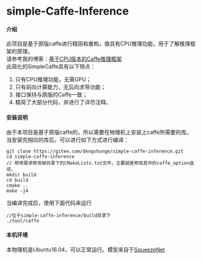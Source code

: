 # simple-Caffe-Inference

#### 介绍
此项目是基于原版caffe进行精简和重构，值具有CPU推理功能，用于了解推理框架的原理。  
请参考我的博客：[基于CPU版本的Caffe推理框架](https://www.cnblogs.com/dengshunge/p/13972872.html)  
此简化的SimpleCaffe具有以下特点：
1. 只有CPU推理功能，无需GPU；
2. 只有前向计算能力，无后向求导功能；
3. 接口保持与原版的Caffe一致；
4. 精简了大部分代码，并进行了详尽注释。

#### 安装说明
由于本项目是基于原版caffe的，所以需要在物理机上安装上caffe所需要的库。
当安装完相应的库后，可以进行如下方式进行编译：

```
git clone https://gitee.com/dengshunge/simple-caffe-inference.git
cd simple-caffe-inference
// 修改需求修改根目录下的CMakeLists.txt文件，主要就是修改其中的caffe_option选项，
mkdir build
cd build
cmake ..
make -j4
```

当编译完成后，使用下面代码来运行

```
//位于simple-caffe-inference/build目录下
./tool/caffe
```

#### 本机环境
本物理机是Ubuntu16.04，可以正常运行。模型来自于[SqueezeNet](https://github.com/forresti/SqueezeNet)

